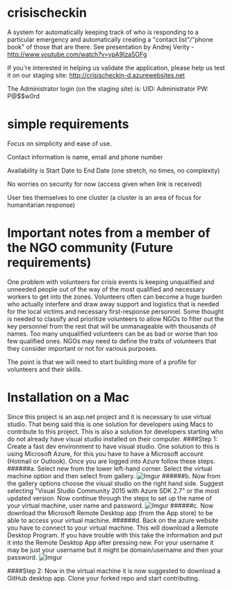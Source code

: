 crisischeckin
=============

A system for automatically keeping track of who is responding to a particular emergency and
automatically creating a "contact list"/"phone book" of those that are there.
See presentation by Andrej Verity - http://www.youtube.com/watch?v=ypA9Iza5OFg

If you're interested in helping us validate the application, please help us test it on our
staging site:  http://crisischeckin-d.azurewebsites.net

The Administrator login (on the staging site) is:
UID:  Administrator
PW: P@$$w0rd


simple requirements
=============
Focus on simplicity and ease of use.

Contact information is name, email and phone number

Availability is Start Date to End Date (one stretch, no times, no complexity)

No worries on security for now (access given when link is received)

User ties themselves to one cluster (a cluster is an area of focus for humanitarian response)

Important notes from a member of the NGO community (Future requirements)
===========================

One problem with volunteers for crisis events is keeping unqualified and unneeded people out of the way of the most qualified and necessary workers to get into the zones.  Volunteers often can become a huge burden who actually interfere and draw away support and logistics that is needed for the local victims and necessary first-response personnel.  Some thought is needed to classify and prioritize volunteers to allow NGOs to filter out the key personnel from the rest that will be unmanageable with thousands of names.  Too many unqualified volunteers can be as bad or worse than too few qualified ones.  NGOs may need to define the traits of volunteers that they consider important or not for various purposes.

The point is that we will need to start building more of a profile for volunteers and their skills.

Installation on a Mac
====================
Since this project is an asp.net project and it is necessary to use virtual studio. That being said this is one solution for developers using Macs to contribute to this project. This is also a solution for developers starting who do not already have visual studio installed on their computer.
####Step 1:
Create a fast dev environment to have visual studio. One solution to this is using Microsoft Azure, for this you have to have a Microsoft account (Hotmail or Outlook). Once you are logged into Azure follow these steps.
######a.
Select new from the lower left-hand corner. Select the virtual machine option and then select from gallery.
![Imgur](http://i.imgur.com/Nxa6490.png)
######b.
Now from the gallery options choose the visual studio on the right hand side. Suggest selecting "Visual Studio Community 2015 with Azure SDK 2.7" or the most updated version. Now continue through the steps to set up the name of your virtual machine, user name and password.
![Imgur](http://i.imgur.com/jhbVyFN.png)
######c.
Now download the Microsoft Remote Desktop app (from the App store) to be able to access your virtual machine.
######d.
Back on the azure website you have to connect to your virtual machine. This will download a Remote Desktop Program. If you have trouble with this take the information and put it into the Remote Desktop App after pressing new. For your username it may be just your username but it might be domain/username and then your password.
![Imgur](http://i.imgur.com/IglP8Wi.png)

####Step 2:
Now in the virtual machine it is now suggested to download a GitHub desktop app. Clone your forked repo and start contributing.
